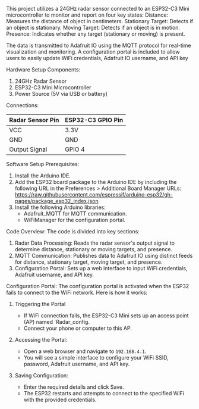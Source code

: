 This project utilizes a 24GHz radar sensor connected to an ESP32-C3 Mini microcontroller to monitor and report on four key states:
Distance: Measures the distance of object in centimeters.
Stationary Target: Detects if an object is stationary.
Moving Target: Detects if an object is in motion.
Presence: Indicates whether any target (stationary or moving) is present.

The data is transmitted to Adafruit IO using the MQTT protocol for real-time visualization and monitoring. A configuration portal is included to allow users to easily update WiFi credentials, Adafruit IO username, and API key

Hardware Setup
Components:
1. 24GHz Radar Sensor
2. ESP32-C3 Mini Microcontroller
3. Power Source (5V via USB or battery)

Connections:
 
| Radar Sensor Pin | ESP32-C3 GPIO Pin |
|------------------|-------------------|
| VCC              | 3.3V              |
| GND              | GND               |
| Output Signal    | GPIO 4            |


Software Setup
Prerequisites:
1. Install the Arduino IDE.
2. Add the ESP32 board package to the Arduino IDE by including the following URL in the Preferences > Additional Board Manager URLs: https://raw.githubusercontent.com/espressif/arduino-esp32/gh-pages/package_esp32_index.json
3. Install the following Arduino libraries:
   - Adafruit_MQTT for MQTT communication.
   - WiFiManager for the configuration portal.

Code Overview:
The code is divided into key sections:
1. Radar Data Processing: Reads the radar sensor's output signal to determine distance, stationary or moving targets, and presence.
2. MQTT Communication: Publishes data to Adafruit IO using distinct feeds for distance, stationary target, moving target, and presence.
3. Configuration Portal: Sets up a web interface to input WiFi credentials, Adafruit username, and API key.

Configuration Portal:
The configuration portal is activated when the ESP32 fails to connect to the WiFi network. Here is how it works:

1. Triggering the Portal
   - If WiFi connection fails, the ESP32-C3 Mini sets up an access point (AP) named `Radar_config.
   - Connect your phone or computer to this AP.


2. Accessing the Portal:
   - Open a web browser and navigate to `192.168.4.1`.
   - You will see a simple interface to configure your WiFi SSID, password, Adafruit username, and API key.

3. Saving Configuration:
   - Enter the required details and click Save.
   - The ESP32 restarts and attempts to connect to the specified WiFi with the provided credentials.


